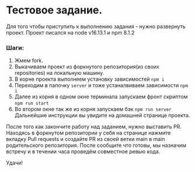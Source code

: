 # Тестовое задание.
Для того чтобы приступить к выполнению задания - нужно развернуть проект.
Проект писался на node v16.13.1 и npm 8.1.2

### Шаги:
1. Жмем fork.
2. Выкачиваем проект из форкнутого репозитория(из своих repositories) на локальную машину.
3. В корне проекта выполняем установку зависимостей `npm i`
4. Переходим в папочку `server` и тоже устаналвиваем зависимости `npm i`
5. Далее из корня в одном окне терминала запускаем фронт скриптом `npm run start`
6. Во втором окне так же из корня запускаем бэк `npm run server`
Дальнейшие инструкции вы увидите на домашней странице проекта.

После того как закончите работу над заданием, нужно выставить PR. Находясь в форкнутом репозитории у себя на странице нажмите вкладку Pull requests и создайте PR из своей ветки main в main родительского репозитория.
После сообщите что готовы, мы назначим встречу и в течении часа проведём совместное ревью кода.

Удачи!
